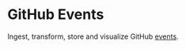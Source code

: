# GitHub Events
Ingest, transform, store and visualize GitHub [events](https://developer.github.com/v3/activity/events/).
